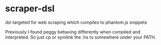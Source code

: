 scraper-dsl
===========

dsl targeted for web scraping which compiles to phantom.js snippets

Previously I found peggy behaving differently when compiled and interpreted. So just cp or symlink the .hs to somewhere under your PATH.
